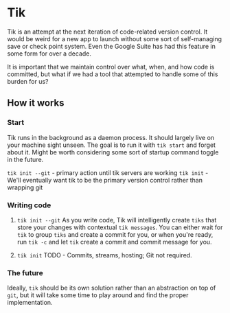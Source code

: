 # Tik

Tik is an attempt at the next iteration of code-related version control. It would be weird for a new app to launch without some sort of self-managing save or check point system. Even the Google Suite has had this feature in some form for over a decade. 

It is important that we maintain control over what, when, and how code is committed, but what if we had a tool that attempted to handle some of this burden for us?

## How it works

### Start

Tik runs in the background as a daemon process. It should largely live on your machine sight unseen. The goal is to run it with `tik start` and forget about it. Might be worth considering some sort of startup command toggle in the future.

`tik init --git` - primary action until tik servers are working
`tik init` - We'll eventually want tik to be the primary version control rather than wrapping git

### Writing code

1. `tik init --git`
As you write code, Tik will intelligently create `tiks` that store your changes with contextual `tik messages`. You can either wait for `tik` to group `tiks` and create a commit for you, or when you're ready, run `tik -c` and let `tik` create a commit and commit message for you. 

2. `tik init`
TODO - Commits, streams, hosting; Git not required.

### The future

Ideally, `tik` should be its own solution rather than an abstraction on top of `git`, but it will take some time to play around and find the proper implementation.